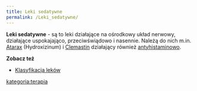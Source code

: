 ```yaml
---
title: Leki sedatywne
permalink: /Leki_sedatywne/
---
```


**Leki sedatywne** - są to leki działające na ośrodkowy układ nerwowy, działające uspokajająco, przeciwświądowo i nasennie. Należą do nich m.in. [Atarax](/atopedia/Atarax "wikilink") (Hydroxizinum) i [Clemastin](/atopedia/Clemastin "wikilink") działający również [antyhistaminowo](/atopedia/Leki_antyhistaminowe "wikilink").

**Zobacz też**

-   [Klasyfikacja leków](/atopedia/Klasyfikacja_leków "wikilink")

[kategoria:terapia](/atopedia/kategoria:terapia "wikilink")